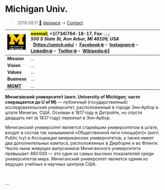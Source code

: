 # Michigan Univ.
> 2019.08.11 [🚀](../../index/index.md) [despace](../index.md) → [Contact](../contact.md)

|[![](../f/contact/m/michigan_univ_logo1_thumb.webp)](../f/contact/m/michigan_univ_logo1.webp)|<mark>noemail</mark>, +1(734)764-18-17, Fax: …;<br> *500 S State St, Ann Arbor, MI 48109, USA*<br> 【<https://umich.edu/>・ [Facebook ⎆](https://www.facebook.com/universityofmichigan)・ [Instagram ⎆](https://www.instagram.com/uofmichigan)・ [LinkedIn ⎆](https://www.linkedin.com/edu/school?:trk=edu-ca-head-title&id=18633)・ [Twitter ⎆](https://twitter.com/umich)・ [Wikipedia ⎆](https://en.wikipedia.org/wiki/University_of_Michigan)】|
|:-|:-|
|**Mission**|…|
|**Vision**|…|
|**Values**|…|
|**Business**|…|
|**[MGMT](../mgmt.md)**|…|

**Мичига́нский университе́т (англ. University of Michigan; часто сокращается до U of M)** — публичный (государственный) исследовательский университет, расположенный в городе Энн‑Арбор в штате Мичиган, США. Основан в 1817 году в Детройте, но спустя двадцать лет (в 1837 году) переехал в Энн‑Арбор.

Мичиганский университет является старейшим университетом в штате, входит в состав так называемой «Общественной лиги плюща[en]» (англ. Public Ivy) и Ассоциации американских университетов, а также имеет два дополнительных кампуса, расположенных в Дирборне и во Флинте. Число ныне живущих выпускников Мичиганского университета превышает 460 000 — это один из самых высоких показателей среди университетов мира. Мичиганский университет является одним из ведущих учебных и научных центров США.

<p style="page-break-after:always"> </p>

…

